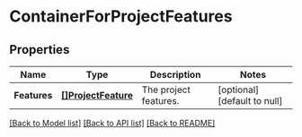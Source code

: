 # ContainerForProjectFeatures

## Properties
Name | Type | Description | Notes
------------ | ------------- | ------------- | -------------
**Features** | [**[]ProjectFeature**](ProjectFeature.md) | The project features. | [optional] [default to null]

[[Back to Model list]](../README.md#documentation-for-models) [[Back to API list]](../README.md#documentation-for-api-endpoints) [[Back to README]](../README.md)

